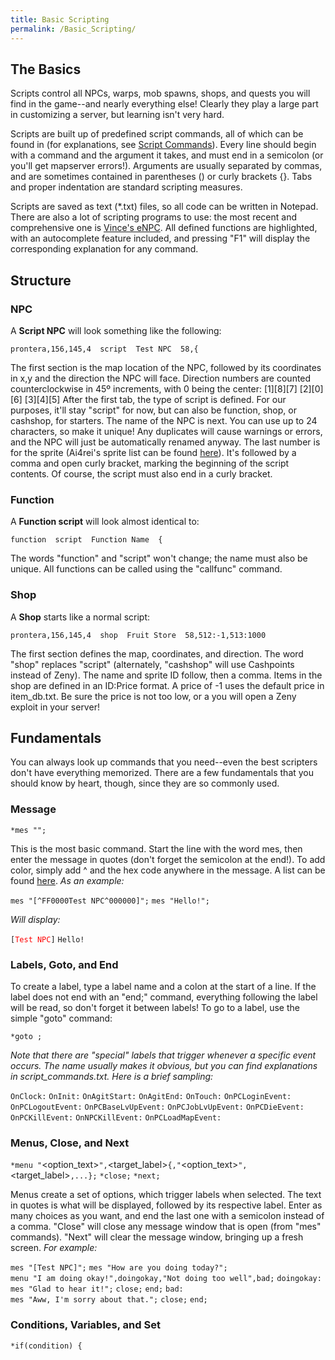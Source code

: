 ```yaml
---
title: Basic Scripting
permalink: /Basic_Scripting/
---
```


The Basics
----------

Scripts control all NPCs, warps, mob spawns, shops, and quests you will find in the game--and nearly everything else! Clearly they play a large part in customizing a server, but learning isn't very hard.

Scripts are built up of predefined script commands, all of which can be found in (for explanations, see [Script Commands](:Category:Script_Command)). Every line should begin with a command and the argument it takes, and must end in a semicolon (or you'll get mapserver errors!). Arguments are usually separated by commas, and are sometimes contained in parentheses () or curly brackets {}. Tabs and proper indentation are standard scripting measures.

Scripts are saved as text (\*.txt) files, so all code can be written in Notepad. There are also a lot of scripting programs to use: the most recent and comprehensive one is [Vince's eNPC](http://rathena.org/board/topic/56484-enpc-script-editor/). All defined functions are highlighted, with an autocomplete feature included, and pressing "F1" will display the corresponding explanation for any command.

Structure
---------

### NPC

A **Script NPC** will look something like the following:

`prontera,156,145,4 `<tab>` script `<tab>` Test NPC `<tab>` 58,{`

The first section is the map location of the NPC, followed by its coordinates in x,y and the direction the NPC will face. Direction numbers are counted counterclockwise in 45º increments, with 0 being the center:
\[1\]\[8\]\[7\]
\[2\]\[0\]\[6\]
\[3\]\[4\]\[5\]
After the first tab, the type of script is defined. For our purposes, it'll stay "script" for now, but can also be function, shop, or cashshop, for starters.
The name of the NPC is next. You can use up to 24 characters, so make it unique! Any duplicates will cause warnings or errors, and the NPC will just be automatically renamed anyway.
The last number is for the sprite (Ai4rei's sprite list can be found [here](http://nn.nachtwolke.com/dev/npclist/)). It's followed by a comma and open curly bracket, marking the beginning of the script contents. Of course, the script must also end in a curly bracket.

### Function

A **Function script** will look almost identical to:

`function `<tab>` script `<tab>` Function Name `<tab>` {`

The words "function" and "script" won't change; the name must also be unique. All functions can be called using the "callfunc" command.

### Shop

A **Shop** starts like a normal script:

`prontera,156,145,4 `<tab>` shop `<tab>` Fruit Store `<tab>` 58,512:-1,513:1000`

The first section defines the map, coordinates, and direction. The word "shop" replaces "script" (alternately, "cashshop" will use Cashpoints instead of Zeny). The name and sprite ID follow, then a comma.
Items in the shop are defined in an ID:Price format. A price of -1 uses the default price in item_db.txt. Be sure the price is not too low, or a you will open a Zeny exploit in your server!

Fundamentals
------------

You can always look up commands that you need--even the best scripters don't have everything memorized. There are a few fundamentals that you should know by heart, though, since they are so commonly used.

### Message

`*mes "`<string>`";`

This is the most basic command. Start the line with the word mes, then enter the message in quotes (don't forget the semicolon at the end!).
To add color, simply add ^ and the hex code anywhere in the message. A list can be found [here](http://www.immigration-usa.com/html_colors.html).
*As an example:*

`mes "[^FF0000Test NPC^000000]";`
`mes "Hello!";`

*Will display:*

`[`<span style="color:#FF0000;">`Test NPC`</span>`]`
`Hello!`

### Labels, Goto, and End

To create a label, type a label name and a colon at the start of a line. If the label does not end with an "end;" command, everything following the label will be read, so don't forget it between labels!
To go to a label, use the simple "goto" command:

`*goto `<label>`;`

*Note that there are "special" labels that trigger whenever a specific event occurs. The name usually makes it obvious, but you can find explanations in script_commands.txt. Here is a brief sampling:*

`OnClock`<hour><minute>`:`
`OnInit:`
`OnAgitStart:`
`OnAgitEnd:`
`OnTouch:`
`OnPCLoginEvent:`
`OnPCLogoutEvent:`
`OnPCBaseLvUpEvent:`
`OnPCJobLvUpEvent:`
`OnPCDieEvent:`
`OnPCKillEvent:`
`OnNPCKillEvent:`
`OnPCLoadMapEvent:`

### Menus, Close, and Next

`*menu "`<option_text>`",`<target_label>`{,"`<option_text>`",`<target_label>`,...};`
`*close;`
`*next;`

Menus create a set of options, which trigger labels when selected. The text in quotes is what will be displayed, followed by its respective label. Enter as many choices as you want, and end the last one with a semicolon instead of a comma.
"Close" will close any message window that is open (from "mes" commands).
"Next" will clear the message window, bringing up a fresh screen.
*For example:*

`mes "[Test NPC]";`
`mes "How are you doing today?";`
`menu "I am doing okay!",doingokay,"Not doing too well",bad;`
`doingokay:`
`mes "Glad to hear it!";`
`close;`
`end;`
`bad:`
`mes "Aww, I'm sorry about that.";`
`close;`
`end;`

### Conditions, Variables, and Set

`*if(condition) {`

<script>
}

`*else {`

<script>
}

Conditional statements "if" and "else" are the same as anywhere else. Multiple conditions can be specified: || means *or*, while && means *and*. == is *equal*, != is *not equal*. Inequalities can be used as well (&lt;, &gt;, &lt;=, &gt;=).
The "else" can be omitted, and the brackets aren't necessary unless multiple commands follow a conditional statement.
The type of variable used is defined in the name. There are permanent and temporary variables, as well as scope (temporary NPC), character, global, and global account. The default type is an integer, and adding $ as a suffix creates a string.
Here are some example types, taken from script_commands.txt:

`name  - permanent character integer variable`
`name$ - permanent character string variable`
`@name  - temporary character integer variable`
`@name$ - temporary character string variable`
`$name  - permanent global integer variable`
`$name$ - permanent global string variable`
`$@name  - temporary global integer variable`
`$@name$ - temporary global string variable`
`.name  - NPC integer variable`
`.name$ - NPC string variable`
`.@name  - scope integer variable`
`.@name$ - scope string variable`
`#name  - permanent local account integer variable`
`#name$ - permanent local account string variable`
`##name  - permanent global account integer variable`
`##name$ - permanent global account string variable`

The "set" command is used to give a value (or string) to a variable:

`*set `<variable>`,`<expression>`;`

*The following script will pick a random number, store it as the temporary scope variable .@random, and display two different messages depending on the result:*

`set .@random, rand(1,2);`
`if (.@random == 1) { mes "I like you! :D"; }`
`else { mes "I don't like you.  Get out of here!"; }`
`close;`

### Duplicating

It would be a huge waste of time and space to code the same NPC over and over again. By duplication, an NPC can be created in multiple locations.
Take a look at our old Test NPC:

`prontera,156,145,4 `<tab>` script `<tab>` Test NPC `<tab>` 58,{`

To be able to duplicate this, we will change the heading to this:

`- `<tab>` script `<tab>` Test NPC#01::testnpc `<tab>` 58,{`

The location doesn't need to be defined in the NPC, since it will be in the duplicates.
The displayed name remains "Test NPC". But since NPC names must be unique, adding \#01 separates this one from the rest, which will be \#02, \#03, etc. Lastly, ::testnpc is the reference name used for duplicating NPCs; this part is not displayed on the screen.
After creating the base NPC, duplicates can be added anywhere to any file, so long as you use the same NPC name:

`spl_fild03,150,150,7 `<tab>` duplicate(testnpc) `<tab>` Test NPC `<tab>` 58`
`niflheim,50,50,2 `<tab>` duplicate(testnpc) `<tab>` Test NPC `<tab>` 58`
`tha_scene01,140,190,4 `<tab>` duplicate(testnpc) `<tab>` Test NPC `<tab>` 58`

The first part is *map,x,y,direction*, as you're probably used to by now.
To define a duplicate, the word "duplicate" followed by the NPC, in parentheses, is needed. The last two parameters are the display name and sprite ID (yes, you can change these, too!).

Finished Product
----------------

Here is an example using the features explained above:

`prontera,156,145,4 script  Test NPC::test  589,{`
`    mes "Hello, how are you?";`
`    mes "I am fine, how are you?";`
`    menu "I am doing okay!",-,"Not doing too good",bad;`
`    mes "That's good, I'm glad to hear that";`
`    close;`
`bad:`
`    mes "Awww, that makes me a bit ^FF0000sad^000000. Sorry to hear that.";`
`    next;`
`    mes "Would you like some zeny to help yourself feel better?";`
`    next;`
`    menu "Sure, give it to me!",L_zeny,"Naw, No zeny for me",-;`
`    close;`
`L_Zeny:`
`    mes "I can only give you zeny if you have 10,000 or less.";`
`    if (Zeny > 10000) goto toomuch;`
`    mes "You have 10,000 zeny or less, I see.";`
`    set Zeny,Zeny+10000;`
`    next;`
`    mes "Hope you feel better!";`
`    close;`
`toomuch:`
`    mes "You have over 10,000 zeny, you must feel really good about yourself!";`
`    close;`
`}`
`lhz_dun01,157,285,4    duplicate(test) Test NPC    859`
`hu_fild05,186,210,4    duplicate(test) Test NPC    859`
`yuno_fild07,221,179,4  duplicate(test) Test NPC    859`
`tha_scene01,139,194,1  duplicate(test) Test NPC    859`

Adding Scripts
--------------

For an NPC to be loaded, it needs to be added to a .conf file. This is typically *npc/scripts_custom.conf*.
Add a line, and enter your NPC file in the following format:

`npc: npc/path/to/script.txt`

That's it! You're finished!

External Links
--------------

**Reference Manuals for scriping commands**

-   Original documentation

**Sprite lists**

-   <http://nn.nachtwolke.com/dev/npclist/>

**Color Charts**

-   <http://www.immigration-usa.com/html_colors.html>
-   <http://www.december.com/html/spec/colorcodes.html>
-   [Hex triplet](https://en.wikipedia.org/wiki/Hex_triplet)
-   <http://www.colorschemer.com/online.html>

**Support, Request and Release**

-   [Scripting support on rA forums](http://rathena.org/board/index.php?showforum=30)
-   1.  scripting on irc.deltaanime.net : Dedicated channel for scripters. Come here to get or give semi-fast support or just for fun.
-   1.  rathena on irc.rizon.net : Main rAthena channel.

[Category:Scripting](Category:Scripting)
